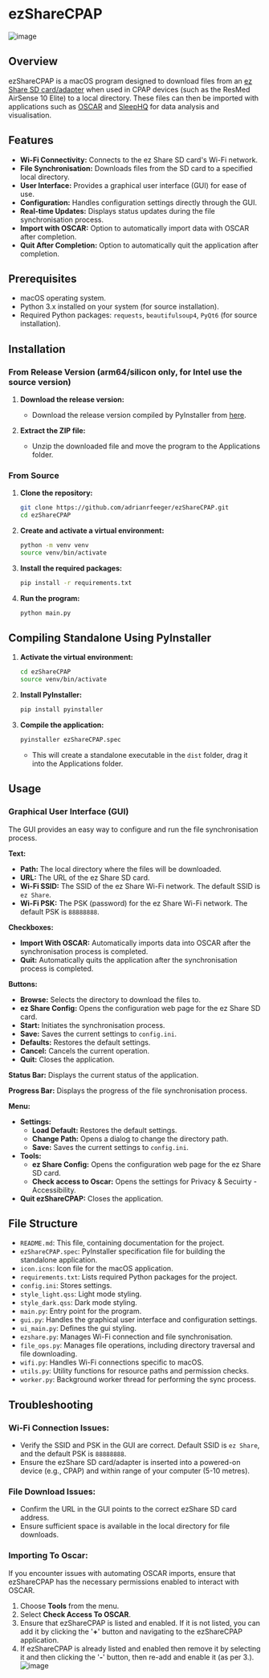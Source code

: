 # ezShareCPAP
![image](https://github.com/user-attachments/assets/9dad4468-16b3-450b-9a6b-db898b7820d8)

## Overview

ezShareCPAP is a macOS program designed to download files from an [ez Share SD card/adapter](https://www.youtube.com/watch?v=ANz8pNDHAPo) when used in CPAP devices (such as the ResMed AirSense 10 Elite) to a local directory. These files can then be imported with applications such as [OSCAR](https://www.sleepfiles.com/OSCAR/) and [SleepHQ](https://home.sleephq.com/) for data analysis and visualisation.

## Features

- **Wi-Fi Connectivity:** Connects to the ez Share SD card's Wi-Fi network.
- **File Synchronisation:** Downloads files from the SD card to a specified local directory.
- **User Interface:** Provides a graphical user interface (GUI) for ease of use.
- **Configuration:** Handles configuration settings directly through the GUI.
- **Real-time Updates:** Displays status updates during the file synchronisation process.
- **Import with OSCAR:** Option to automatically import data with OSCAR after completion.
- **Quit After Completion:** Option to automatically quit the application after completion.

## Prerequisites

- macOS operating system.
- Python 3.x installed on your system (for source installation).
- Required Python packages: `requests`, `beautifulsoup4`, `PyQt6` (for source installation).

## Installation

### From Release Version (arm64/silicon only, for Intel use the source version)

1. **Download the release version:**

   - Download the release version compiled by PyInstaller from [here](https://github.com/adrianrfeeger/ezShareCPAP/releases).

2. **Extract the ZIP file:**

   - Unzip the downloaded file and move the program to the Applications folder.

### From Source

1. **Clone the repository:**
   ```bash
   git clone https://github.com/adrianrfeeger/ezShareCPAP.git
   cd ezShareCPAP
   ```   
2. **Create and activate a virtual environment:**
   ```bash
   python -m venv venv
   source venv/bin/activate
   ```
3. **Install the required packages:**
   ```bash
   pip install -r requirements.txt
   ```
4. **Run the program:**
   ```bash
   python main.py
   ```
## Compiling Standalone Using PyInstaller

1. **Activate the virtual environment:**
   ```bash
   cd ezShareCPAP
   source venv/bin/activate
   ```
2. **Install PyInstaller:**

   ```bash
   pip install pyinstaller
   ```

3. **Compile the application:**

   ```bash
   pyinstaller ezShareCPAP.spec
   ```

   - This will create a standalone executable in the `dist` folder, drag it into the Applications folder.

## Usage

### Graphical User Interface (GUI)

The GUI provides an easy way to configure and run the file synchronisation process.

**Text:**
- **Path:**  The local directory where the files will be downloaded.
- **URL:**  The URL of the ez Share SD card.
- **Wi-Fi SSID:** The SSID of the ez Share Wi-Fi network. The default SSID is `ez Share`.
- **Wi-Fi PSK:**  The PSK (password) for the ez Share Wi-Fi network. The default PSK is `88888888`.

**Checkboxes:**
- **Import With OSCAR:** Automatically imports data into OSCAR after the synchronisation process is completed.
- **Quit:** Automatically quits the application after the synchronisation process is completed.

**Buttons:**
- **Browse:** Selects the directory to download the files to.
- **ez Share Config:** Opens the configuration web page for the ez Share SD card.
- **Start:** Initiates the synchronisation process.
- **Save:** Saves the current settings to `config.ini`.
- **Defaults:** Restores the default settings.
- **Cancel:** Cancels the current operation.
- **Quit:** Closes the application.

**Status Bar:** Displays the current status of the application.

**Progress Bar:** Displays the progress of the file synchronisation process.

**Menu:**
-   **Settings:**
    -   **Load Default:** Restores the default settings.
    -   **Change Path:** Opens a dialog to change the directory path.
    -   **Save:** Saves the current settings to `config.ini`.
-   **Tools:**
    -   **ez Share Config:** Opens the configuration web page for the ez Share SD card.
    -   **Check access to Oscar:** Opens the settings for Privacy & Secuirty - Accessibility.
-   **Quit ezShareCPAP:** Closes the application.
  
## File Structure

- `README.md`: This file, containing documentation for the project.
- `ezShareCPAP.spec`: PyInstaller specification file for building the standalone application.
- `icon.icns`: Icon file for the macOS application.
- `requirements.txt`: Lists required Python packages for the project.
- `config.ini`: Stores settings.
- `style_light.qss`: Light mode styling.
- `style_dark.qss`: Dark mode styling.
- `main.py`: Entry point for the program.
- `gui.py`: Handles the graphical user interface and configuration settings.
- `ui_main.py`: Defines the gui styling.
- `ezshare.py`: Manages Wi-Fi connection and file synchronisation.
- `file_ops.py`: Manages file operations, including directory traversal and file downloading.
- `wifi.py`: Handles Wi-Fi connections specific to macOS.
- `utils.py`: Utility functions for resource paths and permission checks.
- `worker.py`: Background worker thread for performing the sync process.

## Troubleshooting

### Wi-Fi Connection Issues:

- Verify the SSID and PSK in the GUI are correct. Default SSID is `ez Share`, and the default PSK is `88888888`.
- Ensure the ezShare SD card/adapter is inserted into a powered-on device (e.g., CPAP) and within range of your computer (5-10 metres).

### File Download Issues:

- Confirm the URL in the GUI points to the correct ezShare SD card address.
- Ensure sufficient space is available in the local directory for file downloads.

### Importing To Oscar:
If you encounter issues with automating OSCAR imports, ensure that ezShareCPAP has the necessary permissions enabled to interact with OSCAR.

   1. Choose **Tools** from the menu.
   2. Select **Check Access To OSCAR**.
   3. Ensure that ezShareCPAP is listed and enabled. If it is not listed, you can add it by clicking the '**+**' button and navigating to the ezShareCPAP application.
   4. If ezShareCPAP is already listed and enabled then remove it by selecting it and then clicking the '**-**' button, then re-add and enable it (as per 3.). 
![image](https://github.com/user-attachments/assets/1bca6df9-86c6-4bf0-9b41-74687e1a5d5c)
